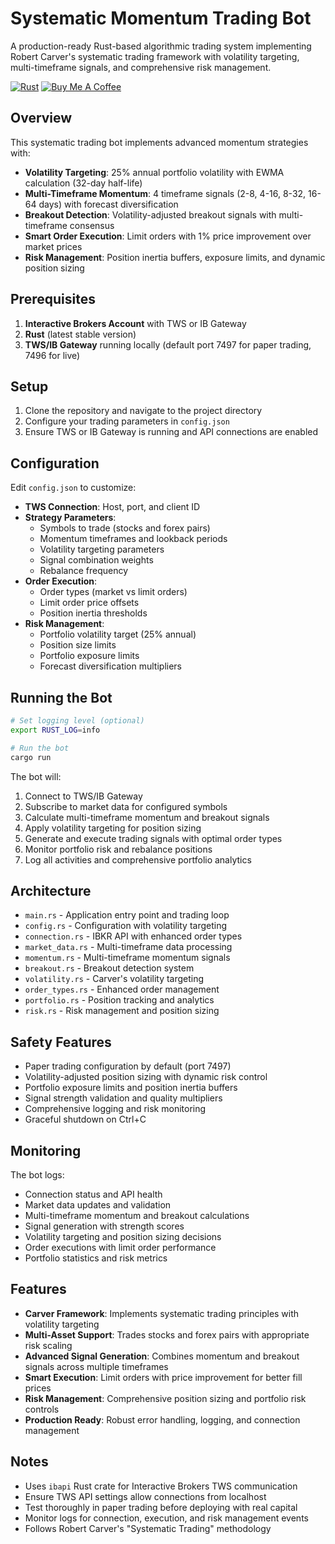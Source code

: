# Systematic Momentum Trading Bot

A production-ready Rust-based algorithmic trading system implementing Robert Carver's systematic trading framework with volatility targeting, multi-timeframe signals, and comprehensive risk management.

[![Rust](https://img.shields.io/badge/rust-1.87+-orange.svg)](https://www.rust-lang.org/)
[![Buy Me A Coffee](https://img.shields.io/badge/Buy%20Me%20A%20Coffee-support-yellow.svg)](https://www.buymeacoffee.com/orielsanchez)

## Overview

This systematic trading bot implements advanced momentum strategies with:
- **Volatility Targeting**: 25% annual portfolio volatility with EWMA calculation (32-day half-life)
- **Multi-Timeframe Momentum**: 4 timeframe signals (2-8, 4-16, 8-32, 16-64 days) with forecast diversification
- **Breakout Detection**: Volatility-adjusted breakout signals with multi-timeframe consensus
- **Smart Order Execution**: Limit orders with 1% price improvement over market prices
- **Risk Management**: Position inertia buffers, exposure limits, and dynamic position sizing

## Prerequisites

1. **Interactive Brokers Account** with TWS or IB Gateway
2. **Rust** (latest stable version)
3. **TWS/IB Gateway** running locally (default port 7497 for paper trading, 7496 for live)

## Setup

1. Clone the repository and navigate to the project directory
2. Configure your trading parameters in `config.json`
3. Ensure TWS or IB Gateway is running and API connections are enabled

## Configuration

Edit `config.json` to customize:

- **TWS Connection**: Host, port, and client ID
- **Strategy Parameters**: 
  - Symbols to trade (stocks and forex pairs)
  - Momentum timeframes and lookback periods
  - Volatility targeting parameters
  - Signal combination weights
  - Rebalance frequency
- **Order Execution**:
  - Order types (market vs limit orders)
  - Limit order price offsets
  - Position inertia thresholds
- **Risk Management**:
  - Portfolio volatility target (25% annual)
  - Position size limits
  - Portfolio exposure limits
  - Forecast diversification multipliers

## Running the Bot

```bash
# Set logging level (optional)
export RUST_LOG=info

# Run the bot
cargo run
```

The bot will:
1. Connect to TWS/IB Gateway
2. Subscribe to market data for configured symbols
3. Calculate multi-timeframe momentum and breakout signals
4. Apply volatility targeting for position sizing
5. Generate and execute trading signals with optimal order types
6. Monitor portfolio risk and rebalance positions
7. Log all activities and comprehensive portfolio analytics

## Architecture

- `main.rs` - Application entry point and trading loop
- `config.rs` - Configuration with volatility targeting
- `connection.rs` - IBKR API with enhanced order types
- `market_data.rs` - Multi-timeframe data processing
- `momentum.rs` - Multi-timeframe momentum signals
- `breakout.rs` - Breakout detection system
- `volatility.rs` - Carver's volatility targeting
- `order_types.rs` - Enhanced order management
- `portfolio.rs` - Position tracking and analytics
- `risk.rs` - Risk management and position sizing

## Safety Features

- Paper trading configuration by default (port 7497)
- Volatility-adjusted position sizing with dynamic risk control
- Portfolio exposure limits and position inertia buffers
- Signal strength validation and quality multipliers
- Comprehensive logging and risk monitoring
- Graceful shutdown on Ctrl+C

## Monitoring

The bot logs:
- Connection status and API health
- Market data updates and validation
- Multi-timeframe momentum and breakout calculations
- Signal generation with strength scores
- Volatility targeting and position sizing decisions
- Order executions with limit order performance
- Portfolio statistics and risk metrics

## Features

- **Carver Framework**: Implements systematic trading principles with volatility targeting
- **Multi-Asset Support**: Trades stocks and forex pairs with appropriate risk scaling
- **Advanced Signal Generation**: Combines momentum and breakout signals across multiple timeframes
- **Smart Execution**: Limit orders with price improvement for better fill prices
- **Risk Management**: Comprehensive position sizing and portfolio risk controls
- **Production Ready**: Robust error handling, logging, and connection management

## Notes

- Uses `ibapi` Rust crate for Interactive Brokers TWS communication
- Ensure TWS API settings allow connections from localhost
- Test thoroughly in paper trading before deploying with real capital
- Monitor logs for connection, execution, and risk management events
- Follows Robert Carver's "Systematic Trading" methodology